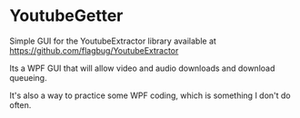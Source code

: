 YoutubeGetter
=============

Simple GUI for the YoutubeExtractor library available at https://github.com/flagbug/YoutubeExtractor

Its a WPF GUI that will allow video and audio downloads and download queueing. 

It's also a way to practice some WPF coding, which is something I don't do often.
